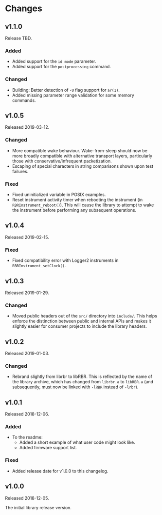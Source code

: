 # Changes

## v1.1.0

Release TBD.

### Added

* Added support for the `id mode` parameter.
* Added support for the `postprocessing` command.

### Changed

* Building: Better detection of `-U` flag support for `ar(1)`.
* Added missing parameter range validation
  for some memory commands.

## v1.0.5

Released 2019-03-12.

### Changed

* More compatible wake behaviour.
  Wake-from-sleep should now be more broadly compatible
  with alternative transport layers,
  particularly those with conservative/infrequent packetization.
* Escaping of special characters
  in string comparisons
  shown upon test failures.

### Fixed

* Fixed uninitialized variable in POSIX examples.
* Reset instrument activity timer when rebooting the instrument
  (in `RBRInstrument_reboot()`).
  This will cause the library
  to attempt to wake the instrument
  before performing any subsequent operations.

## v1.0.4

Released 2019-02-15.

### Fixed

* Fixed compatibility error with Logger2 instruments
  in `RBRInstrument_setClock()`.

## v1.0.3

Released 2019-01-29.

### Changed

* Moved public headers out of the `src/` directory
  into `include/`.
  This helps enforce the distinction
  between public and internal APIs
  and makes it slightly easier
  for consumer projects
  to include the library headers.

## v1.0.2

Released 2019-01-03.

### Changed

* Rebrand slightly from librbr to libRBR.
  This is reflected
  by the name of the library archive,
  which has changed
  from `librbr.a`
  to `libRBR.a`
  (and subsequently,
  must now be linked with `-lRBR`
  instead of `-lrbr`).

## v1.0.1

Released 2018-12-06.

### Added

* To the readme:
    * Added a short example of what user code might look like.
    * Added firmware support list.

### Fixed

* Added release date for v1.0.0 to this changelog.

## v1.0.0

Released 2018-12-05.

The initial library release version.
